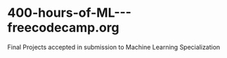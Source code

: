 # 400-hours-of-ML---freecodecamp.org
Final Projects accepted in submission to Machine Learning Specialization 
